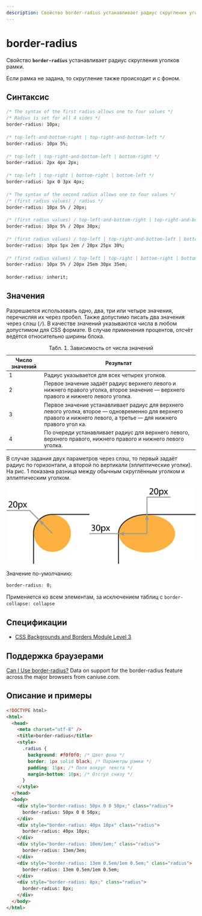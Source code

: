 ```yaml
---
description: Свойство border-radius устанавливает радиус скругления уголков рамки
---
```


# border-radius

Свойство **`border-radius`** устанавливает радиус скругления уголков рамки.

Если рамка не задана, то скругление также происходит и с фоном.

## Синтаксис

```css
/* The syntax of the first radius allows one to four values */
/* Radius is set for all 4 sides */
border-radius: 10px;

/* top-left-and-bottom-right | top-right-and-bottom-left */
border-radius: 10px 5%;

/* top-left | top-right-and-bottom-left | bottom-right */
border-radius: 2px 4px 2px;

/* top-left | top-right | bottom-right | bottom-left */
border-radius: 1px 0 3px 4px;

/* The syntax of the second radius allows one to four values */
/* (first radius values) / radius */
border-radius: 10px 5% / 20px;

/* (first radius values) / top-left-and-bottom-right | top-right-and-bottom-left */
border-radius: 10px 5% / 20px 30px;

/* (first radius values) / top-left | top-right-and-bottom-left | bottom-right */
border-radius: 10px 5px 2em / 20px 25px 30%;

/* (first radius values) / top-left | top-right | bottom-right | bottom-left */
border-radius: 10px 5% / 20px 25em 30px 35em;

border-radius: inherit;
```

## Значения

Разрешается использовать одно, два, три или четыре значения, перечисляя их через пробел. Также допустимо писать два значения через слэш (`/`). В качестве значений указываются числа в любом допустимом для CSS формате. В случае применения процентов, отсчёт ведётся относительно ширины блока.

<table>
<caption> Табл. 1. Зависимость от числа значений</caption>
<thead>
<tr><th>Число значений</th><th>Результат</th></tr>
</thead>
<tbody>
<tr><td>1</td><td>Радиус указывается для всех четырех уголков.</td></tr>
<tr><td>2</td><td>Первое значение задаёт радиус верхнего левого и нижнего правого уголка, второе значение — верхнего правого и нижнего левого уголка.</td></tr>
<tr><td>3</td><td>Первое значение устанавливает радиус для верхнего левого уголка, второе — одновременно для верхнего правого и нижнего левого, а третье — для нижнего правого угол
ка.</td></tr>
<tr><td>4</td><td>По очереди устанавливает радиус для верхнего левого, верхнего правого, нижнего правого и нижнего левого уголка.</td></tr>
</tbody>
</table>

В случае задания двух параметров через слэш, то первый задаёт радиус по горизонтали, а второй по вертикали (эллиптические уголки). На рис. 1 показана разница между обычным скруглённым уголком и эллиптическим уголком.

![Рис. 1. Радиус скругления для создания разных типов уголков](css_border-radius_1.png)

Значение по-умолчанию:

```css
border-radius: 0;
```

Применяется ко всем элементам, за исключением таблиц с `border-collapse: collapse`

## Спецификации

- [CSS Backgrounds and Borders Module Level 3](http://dev.w3.org/csswg/css3-background/#border-radius)

## Поддержка браузерами

<p class="ciu_embed" data-feature="border-radius" data-periods="future_1,current,past_1,past_2">
  <a href="http://caniuse.com/#feat=border-radius">Can I Use border-radius?</a> Data on support for the border-radius feature across the major browsers from caniuse.com.
</p>

## Описание и примеры

```html
<!DOCTYPE html>
<html>
  <head>
    <meta charset="utf-8" />
    <title>border-radius</title>
    <style>
      .radius {
        background: #f0f0f0; /* Цвет фона */
        border: 1px solid black; /* Параметры рамки */
        padding: 15px; /* Поля вокруг текста */
        margin-bottom: 10px; /* Отступ снизу */
      }
    </style>
  </head>
  <body>
    <div style="border-radius: 50px 0 0 50px;" class="radius">
      border-radius: 50px 0 0 50px;
    </div>
    <div style="border-radius: 40px 10px" class="radius">
      border-radius: 40px 10px;
    </div>
    <div style="border-radius: 10em/1em;" class="radius">
      border-radius: 13em/3em;
    </div>
    <div style="border-radius: 13em 0.5em/1em 0.5em;" class="radius">
      border-radius: 13em 0.5em/1em 0.5em;
    </div>
    <div style="border-radius: 8px;" class="radius">
      border-radius: 8px;
    </div>
  </body>
</html>
```
